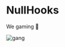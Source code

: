 # NullHooks
We gaming :pray:

![gang](https://user-images.githubusercontent.com/29655971/177201576-de2e3b0e-88d2-4bf0-9bef-01b61c45c100.png)
